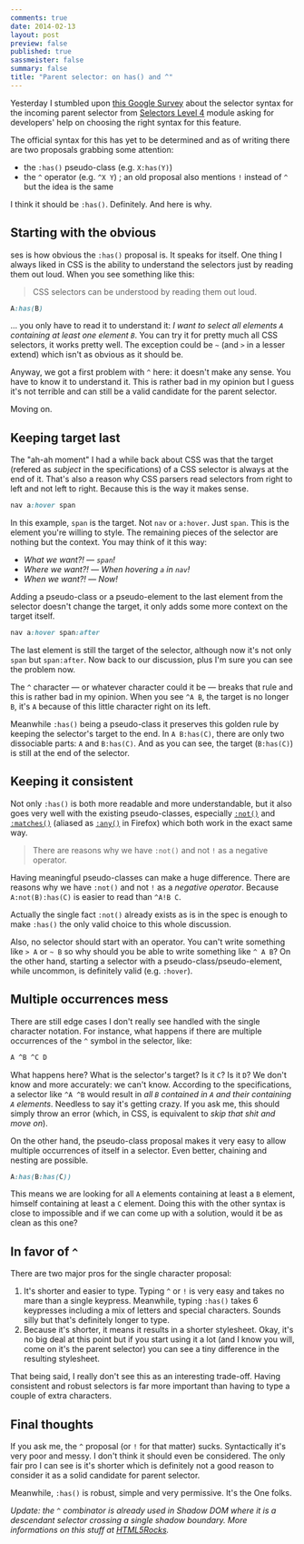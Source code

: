 ```yaml
---
comments: true
date: 2014-02-13
layout: post
preview: false
published: true
sassmeister: false
summary: false
title: "Parent selector: on has() and ^"
---
```


Yesterday I stumbled upon [this Google Survey](https://docs.google.com/forms/d/1x0eXPBj1GN8Zau-7k9J_JGhoM6uGEqlJBkBBDFswT2w/viewform?edit_requested=true) about the selector syntax for the incoming parent selector from [Selectors Level 4](http://dev.w3.org/csswg/selectors4/#subject) module asking for developers' help on choosing the right syntax for this feature. 

The official syntax for this has yet to be determined and as of writing there are two proposals grabbing some attention:

* the `:has()` pseudo-class (e.g. `X:has(Y)`)
* the `^` operator (e.g. `^X Y`) ; an old proposal also mentions `!` instead of `^` but the idea is the same

I think it should be `:has()`. Definitely. And here is why.

## Starting with the obvious 
ses is how obvious the `:has()` proposal is. It speaks for itself. One thing I always liked in CSS is the ability to understand the selectors just by reading them out loud. When you see something like this:

<blockquote class="pull-quote--right">CSS selectors can be understood by reading them out loud.</blockquote>

```css
A:has(B)
```

... you only have to read it to understand it: *I want to select all elements `A` containing at least one element `B`*. You can try it for pretty much all CSS selectors, it works pretty well. The exception could be `~` (and `>` in a lesser extend) which isn't as obvious as it should be.

Anyway, we got a first problem with `^` here: it doesn't make any sense. You have to know it to understand it. This is rather bad in my opinion but I guess it's not terrible and can still be a valid candidate for the parent selector.

Moving on.

## Keeping target last 

The "ah-ah moment" I had a while back about CSS was that the target (refered as *subject* in the specifications) of a CSS selector is always at the end of it. That's also a reason why CSS parsers read selectors from right to left and not left to right. Because this is the way it makes sense. 

```css
nav a:hover span
```

In this example, `span` is the target. Not `nav` or `a:hover`. Just `span`. This is the element you're willing to style. The remaining pieces of the selector are nothing but the context. You may think of it this way:

* *What we want?!* &mdash; *`span`!*
* *Where we want?!* &mdash; *When hovering `a` in `nav`!*
* *When we want?!* &mdash; *Now!*

Adding a pseudo-class or a pseudo-element to the last element from the selector doesn't change the target, it only adds some more context on the target itself. 

```css
nav a:hover span:after
```

The last element is still the target of the selector, although now it's not only `span` but `span:after`. Now back to our discussion, plus I'm sure you can see the problem now.

The `^` character &mdash; or whatever character could it be &mdash; breaks that rule and this is rather bad in my opinion. When you see `^A B`, the target is no longer `B`, it's `A` because of this little character right on its left. 

Meanwhile `:has()` being a pseudo-class it preserves this golden rule by keeping the selector's target to the end. In `A B:has(C)`, there are only two dissociable parts: `A` and `B:has(C)`. And as you can see, the target (`B:has(C)`) is still at the end of the selector.

## Keeping it consistent 

Not only `:has()` is both more readable and more understandable, but it also goes very well with the existing pseudo-classes, especially [`:not()`](http://dev.w3.org/csswg/selectors4/#negation) and [`:matches()`](http://dev.w3.org/csswg/selectors4/#matches) (aliased as [`:any()`](https://developer.mozilla.org/en-US/docs/Web/CSS/:any) in Firefox) which both work in the exact same way.

<blockquote class="pull-quote--right">There are reasons why we have <code>:not()</code> and not <code>!</code> as a negative operator.</blockquote>

Having meaningful pseudo-classes can make a huge difference. There are reasons why we have `:not()` and not `!` as a *negative operator*. Because `A:not(B):has(C)` is easier to read than `^A!B C`. 

Actually the single fact `:not()` already exists as is in the spec is enough to make `:has()` the only valid choice to this whole discussion.

Also, no selector should start with an operator. You can't write something like `> A` or `~ B` so why should you be able to write something like `^ A B`? On the other hand, starting a selector with a pseudo-class/pseudo-element, while uncommon, is definitely valid (e.g. `:hover`).

## Multiple occurrences mess 

There are still edge cases I don't really see handled with the single character notation. For instance, what happens if there are multiple occurrences of the `^` symbol in the selector, like:

```css
A ^B ^C D
```

What happens here? What is the selector's target? Is it `C`? Is it `D`? We don't know and more accurately: we can't know. According to the specifications, a selector like `^A ^B` would result in *all `B` contained in `A` and their containing `A` elements*. Needless to say it's getting crazy. If you ask me, this should simply throw an error (which, in CSS, is equivalent to *skip that shit and move on*).

On the other hand, the pseudo-class proposal makes it very easy to allow multiple occurrences of itself in a selector. Even better, chaining and nesting are possible.

```css
A:has(B:has(C))
```

This means we are looking for all `A` elements containing at least a `B` element, himself containing at least a `C` element. Doing this with the other syntax is close to impossible and if we can come up with a solution, would it be as clean as this one?

## In favor of `^` 

There are two major pros for the single character proposal:

1. It's shorter and easier to type. Typing `^` or `!` is very easy and takes no mare than a single keypress. Meanwhile, typing `:has()` takes 6 keypresses including a mix of letters and special characters. Sounds silly but that's definitely longer to type.
2. Because it's shorter, it means it results in a shorter stylesheet. Okay, it's no big deal at this point but if you start using it a lot (and I know you will, come on it's the parent selector) you can see a tiny difference in the resulting stylesheet.

That being said, I really don't see this as an interesting trade-off. Having consistent and robust selectors is far more important than having to type a couple of extra characters.

## Final thoughts 

If you ask me, the `^` proposal (or `!` for that matter) sucks. Syntactically it's very poor and messy. I don't think it should even be considered. The only fair pro I can see is it's shorter which is definitely not a good reason to consider it as a solid candidate for parent selector.

Meanwhile, `:has()` is robust, simple and very permissive. It's the One folks. 

*Update: the `^` combinator is already used in Shadow DOM where it is a descendant selector crossing a single shadow boundary. More informations on this stuff at [HTML5Rocks](https://github.com/html5rocks/www.html5rocks.com/blob/master/content/tutorials/webcomponents/shadowdom-201/en/index.md#the--and--combinators).*
